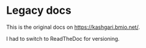 # Legacy docs

This is the original docs on https://kashgari.bmio.net/.

I had to switch to ReadTheDoc for versioning.
